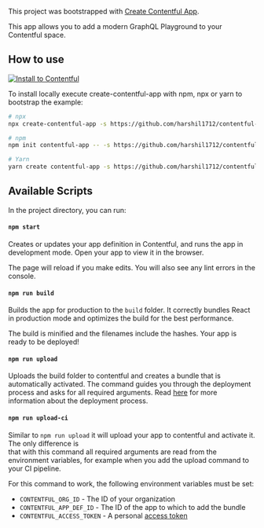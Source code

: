This project was bootstrapped with [Create Contentful App](https://github.com/contentful/create-contentful-app).

This app allows you to add a modern GraphQL Playground to your Contentful space.

## How to use

[![Install to Contentful](https://www.ctfstatic.com/button/install-small.svg)](https://app.contentful.com/deeplink?link=apps&id=gDag7cgZsmXjUq17n9JKk)

To install locally execute create-contentful-app with npm, npx or yarn to bootstrap the example:

```bash
# npx
npx create-contentful-app -s https://github.com/harshil1712/contentful-gql-playground

# npm
npm init contentful-app -- -s https://github.com/harshil1712/contentful-gql-playground

# Yarn
yarn create contentful-app -s https://github.com/harshil1712/contentful-gql-playground
```

## Available Scripts

In the project directory, you can run:

#### `npm start`

Creates or updates your app definition in Contentful, and runs the app in development mode.
Open your app to view it in the browser.

The page will reload if you make edits.
You will also see any lint errors in the console.

#### `npm run build`

Builds the app for production to the `build` folder.
It correctly bundles React in production mode and optimizes the build for the best performance.

The build is minified and the filenames include the hashes.
Your app is ready to be deployed!

#### `npm run upload`

Uploads the build folder to contentful and creates a bundle that is automatically activated.
The command guides you through the deployment process and asks for all required arguments.
Read [here](https://www.contentful.com/developers/docs/extensibility/app-framework/create-contentful-app/#deploy-with-contentful) for more information about the deployment process.

#### `npm run upload-ci`

Similar to `npm run upload` it will upload your app to contentful and activate it. The only difference is   
that with this command all required arguments are read from the environment variables, for example when you add
the upload command to your CI pipeline.

For this command to work, the following environment variables must be set: 

- `CONTENTFUL_ORG_ID` - The ID of your organization
- `CONTENTFUL_APP_DEF_ID` - The ID of the app to which to add the bundle
- `CONTENTFUL_ACCESS_TOKEN` - A personal [access token](https://www.contentful.com/developers/docs/references/content-management-api/#/reference/personal-access-tokens)

